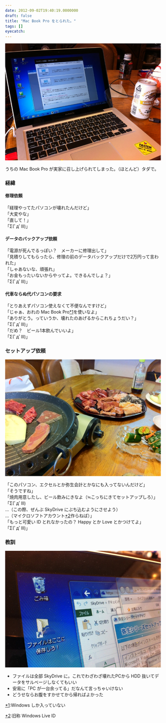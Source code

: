 ```yaml
---
date: 2012-09-02T19:40:19.0000000
draft: false
title: "Mac Book Pro をとられた。"
tags: []
eyecatch: 
---
```

<p><img src="20120902094527.jpg" alt="f:id:daruyanagi:20120902094527j:plain" title="f:id:daruyanagi:20120902094527j:plain" class="hatena-fotolife"></p><p>うちの Mac Book Pro が実家に召し上げられてしまった。（ほとんど）タダで。</p>

<div class="section">
<h3>経緯</h3>

<div class="section">
<h4>修理依頼</h4>
<p>「経理やってたパソコンが壊れたんだけど」<br />
「大変やな」<br />
「直して！」<br />
「Σ(ﾟдﾟlll)」</p>

</div>
<div class="section">
<h4>データのバックアップ依頼</h4>
<p>「電源が死んでるっぽい？　メーカーに修理出して」<br />
「見積りしてもらったら、修理の前のデータバックアップだけで2万円って言われた」<br />
「しゃあないな、頑張れ」<br />
「お金もったいないからやってよ。できるんでしょ？」<br />
「Σ(ﾟдﾟlll)」</p>

</div>
<div class="section">
<h4>代車ならぬ代パソコンの要求</h4>
<p>「とりあえずパソコン使えなくて不便なんですけど」<br />
「じゃぁ、おれの Mac Book Pro<a href="#f1" name="fn1" title="Windows しか入っていない">*1</a>を使いなよ」<br />
「ありがとう。っていうか、壊れたのあげるからこれちょうだい？」<br />
「Σ(ﾟдﾟlll)」<br />
「だめ？　ビール1本飲んでいいよ」<br />
「Σ(ﾟдﾟlll)」</p>

</div>
</div>
<div class="section">
<h3>セットアップ依頼</h3>
<p><img src="20120902105556.jpg" alt="f:id:daruyanagi:20120902105556j:plain" title="f:id:daruyanagi:20120902105556j:plain" class="hatena-fotolife"></p><p>「このパソコン、エクセルとか弥生会計とかなにも入ってないんだけど」<br />
「そうですね」<br />
「焼肉用意したし、ビール飲みにきなよ（≒こっちにきてセットアップしろ）」<br />
「Σ(ﾟдﾟlll)<br />
…（この際、ぜんぶ SkyDrive にぶち込むようにさせよう）<br />
…（マイクロソフトアカウント<a href="#f2" name="fn2" title="旧称 Windows Live ID">*2</a>作らねば）」<br />
「もっと可愛い ID とれなかったの？ Happy とか Love とかつけてよ」<br />
「Σ(ﾟдﾟlll)」</p>

</div>
<div class="section">
<h3>教訓</h3>
<p><img src="20120902093224.jpg" alt="f:id:daruyanagi:20120902093224j:plain" title="f:id:daruyanagi:20120902093224j:plain" class="hatena-fotolife"></p>

<ul>
<li>ファイルは全部 SkyDrive に。これでわざわざ壊れたPCから HDD 抜いてデータをサルベージしなくてもいい</li>
<li>安易に「PC が一台余ってる」だなんて言っちゃいけない</li>
<li>どうせならお腹をすかせてから帰ればよかった</li>
</ul>
</div><div class="footnote">
<p class="footnote"><a href="#fn1" name="f1" class="footnote-number">*1</a><span class="footnote-delimiter">:</span><span class="footnote-text">Windows しか入っていない</span></p>
<p class="footnote"><a href="#fn2" name="f2" class="footnote-number">*2</a><span class="footnote-delimiter">:</span><span class="footnote-text">旧称 Windows Live ID</span></p>
</div>